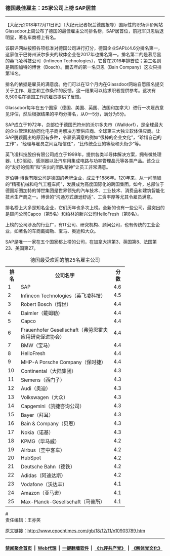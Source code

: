 ### 德国最佳雇主：25家公司上榜 SAP居首
------------------------

<p>
 【大纪元2018年12月11日讯】（大纪元记者祝兰德国报导）国际性的职场评价网站Glassdoor上周公布了德国的最佳雇主公司排名榜，SAP居首位，前冠军贝恩后退明显，著名车商榜上有名。
</p>
<p>
 该职评网站按照各项标准对德国公司进行打分，德国企业SAP以4.6分排名第一，这家位于巴符州沃尔多夫的软体企业在2017年也排名第一。排名第二的是慕尼黑的英飞凌科技公司（Infineon Technologies），它曾在2016年排首位；第三名则是斯图加特的博世（Bosch）。而去年的第一名贝恩（Bain Company）这次只排第16名。
</p>
<p>
 排名的依据是雇员的满意度。他们可以在12个月内在Glassdoor网站自愿匿名提交关于工作、雇主和工作条件的反馈。这一结果可以给求职者提供参考。这次有8,500名在德国工作的雇员提供了反馈。
</p>
<p>
 Glassdoor每年在五个国家（德国、美国、英国、法国和加拿大）进行一次雇员意见评估，然后根据结果的平均分排名，从0—5分，满分为5分。
</p>
<p>
 SAP成立于1972年，总部位于德国巴符州的沃尔多夫市（Walldorf），是全球最大的企业管理和协同化电子商务解决方案供应商、全球第三大独立软体供应商。让SAP脱颖而出的原因有多种，令雇员满意的例如“很棒的企业文化”，“珍惜自己的工作”，“经理与雇员之间互相信任”，“比传统企业的等级和头衔少”等。
</p>
<p>
 英飞凌科技股份有限公司成立于1999年，提供各类半导体解决方案，拥有微处理器、LED驱动、感测器以及汽车用集成电路与功率管理晶元等各类产品。该企业的“友好的氛围”和“突出的团队精神”让员工非常满意。
</p>
<p>
 罗伯特⋅博世有限公司是德国的老牌企业，成立于1886年。120年来，从一间简陋的“精密机械和电气工程车间”，发展成为高度国际化的跨国集团。如今，总部位于德国斯图加特的博世集团是世界领先的汽车技术、工业技术、消费品和建筑智能化技术生产商之一。博世的“沟通方式谦逊舒适”、工资丰厚等尤其令雇员满意。
</p>
<p>
 排名榜上大多是知名企业，它们历年也多次上榜。全新的也有一些公司，最突出的是顾问公司Capco（第5名）和柏林的新兴公司HelloFresh（第8名）。
</p>
<p>
 上榜的公司涉及的行业广，有IT公司、研究机构、顾问公司，也有传统的工业企业，如著名的车商戴姆勒、宝马、奥迪和大众。
</p>
<p>
 SAP是唯一一家在五个国家都上榜的公司，在加拿大排第3、英国第8、法国第23、美国第27。
</p>
<table style="width: 75%; font-size: 110%;">
 <caption>
  德国最受欢迎的前25名雇主公司
 </caption>
 <tbody>
  <tr>
   <th>
    排名
   </th>
   <th>
    公司名字
   </th>
   <th>
    分数
   </th>
  </tr>
  <tr>
   <td>
    1
   </td>
   <td>
    SAP
   </td>
   <td>
    4.6
   </td>
  </tr>
  <tr>
   <td>
    2
   </td>
   <td>
    Infineon Technologies（英飞凌科技）
   </td>
   <td>
    4.5
   </td>
  </tr>
  <tr>
   <td>
    3
   </td>
   <td>
    Robert Bosch（博世）
   </td>
   <td>
    4.4
   </td>
  </tr>
  <tr>
   <td>
    4
   </td>
   <td>
    Daimler（戴姆勒）
   </td>
   <td>
    4.4
   </td>
  </tr>
  <tr>
   <td>
    5
   </td>
   <td>
    Capco
   </td>
   <td>
    4.4
   </td>
  </tr>
  <tr>
   <td>
    6
   </td>
   <td>
    Frauenhofer Gesellschaft（弗劳恩霍夫应用研究促进协会）
   </td>
   <td>
    4.4
   </td>
  </tr>
  <tr>
   <td>
    7
   </td>
   <td>
    BMW（宝马）
   </td>
   <td>
    4.4
   </td>
  </tr>
  <tr>
   <td>
    8
   </td>
   <td>
    HelloFresh
   </td>
   <td>
    4.4
   </td>
  </tr>
  <tr>
   <td>
    9
   </td>
   <td>
    MHP-A Porsche Company（保时捷）
   </td>
   <td>
    4.4
   </td>
  </tr>
  <tr>
   <td>
    10
   </td>
   <td>
    Continental（大陆集团）
   </td>
   <td>
    4.3
   </td>
  </tr>
  <tr>
   <td>
    11
   </td>
   <td>
    Siemens（西门子）
   </td>
   <td>
    4.3
   </td>
  </tr>
  <tr>
   <td>
    12
   </td>
   <td>
    Audi（奥迪）
   </td>
   <td>
    4.3
   </td>
  </tr>
  <tr>
   <td>
    13
   </td>
   <td>
    Volkswagen（大众）
   </td>
   <td>
    4.3
   </td>
  </tr>
  <tr>
   <td>
    14
   </td>
   <td>
    Capgemini（凯捷咨询公司）
   </td>
   <td>
    4.3
   </td>
  </tr>
  <tr>
   <td>
    15
   </td>
   <td>
    Bayer（拜耳）
   </td>
   <td>
    4.3
   </td>
  </tr>
  <tr>
   <td>
    16
   </td>
   <td>
    Bain &amp; Company（贝恩）
   </td>
   <td>
    4.3
   </td>
  </tr>
  <tr>
   <td>
    17
   </td>
   <td>
    Nokia（诺基）
   </td>
   <td>
    4.3
   </td>
  </tr>
  <tr>
   <td>
    18
   </td>
   <td>
    KPMG（毕马威）
   </td>
   <td>
    4.2
   </td>
  </tr>
  <tr>
   <td>
    19
   </td>
   <td>
    Airbus（空中客车）
   </td>
   <td>
    4.2
   </td>
  </tr>
  <tr>
   <td>
    20
   </td>
   <td>
    HubSpot
   </td>
   <td>
    4.2
   </td>
  </tr>
  <tr>
   <td>
    21
   </td>
   <td>
    Deutsche Bahn（德铁）
   </td>
   <td>
    4.2
   </td>
  </tr>
  <tr>
   <td>
    22
   </td>
   <td>
    Adidas（阿迪达斯）
   </td>
   <td>
    4.2
   </td>
  </tr>
  <tr>
   <td>
    23
   </td>
   <td>
    Vodafone（沃达丰）
   </td>
   <td>
    4.1
   </td>
  </tr>
  <tr>
   <td>
    24
   </td>
   <td>
    Amazon（亚马逊）
   </td>
   <td>
    4.1
   </td>
  </tr>
  <tr>
   <td>
    25
   </td>
   <td>
    Max-Planck-Gesellschaft（马普所）
   </td>
   <td>
    4.1
   </td>
  </tr>
 </tbody>
</table>
<p>
 #
 <br/>
 责任编辑：王亦笑
</p>

原文链接：http://www.epochtimes.com/gb/18/12/11/n10903789.htm


------------------------
#### [禁闻聚合首页](https://github.com/gfw-breaker/banned-news/blob/master/README.md) &nbsp;|&nbsp; [Web代理](https://github.com/gfw-breaker/open-proxy/blob/master/README.md) &nbsp;|&nbsp; [一键翻墙软件](https://github.com/gfw-breaker/nogfw/blob/master/README.md) &nbsp;|&nbsp; [《九评共产党》](https://github.com/gfw-breaker/9ping.md/blob/master/README.md#九评之一评共产党是什么) &nbsp;|&nbsp; [《解体党文化》](https://github.com/gfw-breaker/jtdwh.md/blob/master/README.md#绪论)
